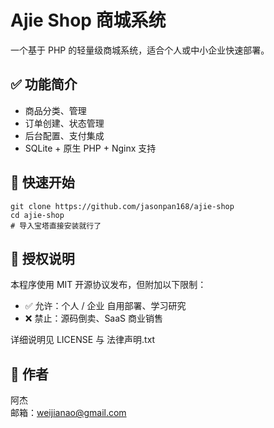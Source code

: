 # Ajie Shop 商城系统

一个基于 PHP 的轻量级商城系统，适合个人或中小企业快速部署。

## ✅ 功能简介
- 商品分类、管理
- 订单创建、状态管理
- 后台配置、支付集成
- SQLite + 原生 PHP + Nginx 支持

## 🚀 快速开始

```
git clone https://github.com/jasonpan168/ajie-shop
cd ajie-shop
# 导入宝塔直接安装就行了
```

## 🔐 授权说明

本程序使用 MIT 开源协议发布，但附加以下限制：

- ✅ 允许：个人 / 企业 自用部署、学习研究
- ❌ 禁止：源码倒卖、SaaS 商业销售

详细说明见 LICENSE 与 法律声明.txt

## 👤 作者

阿杰  
邮箱：weijianao@gmail.com
